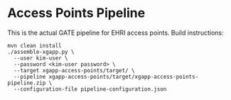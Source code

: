 # Access Points Pipeline

This is the actual GATE pipeline for EHRI access points. Build instructions:
```
mvn clean install
./assemble-xgapp.py \
  --user kim-user \
  --password <kim-user password> \
  --target xgapp-access-points/target/ \
  --pipeline xgapp-access-points/target/xgapp-access-points-pipeline.zip \
  --configuration-file pipeline-configuration.json
```

